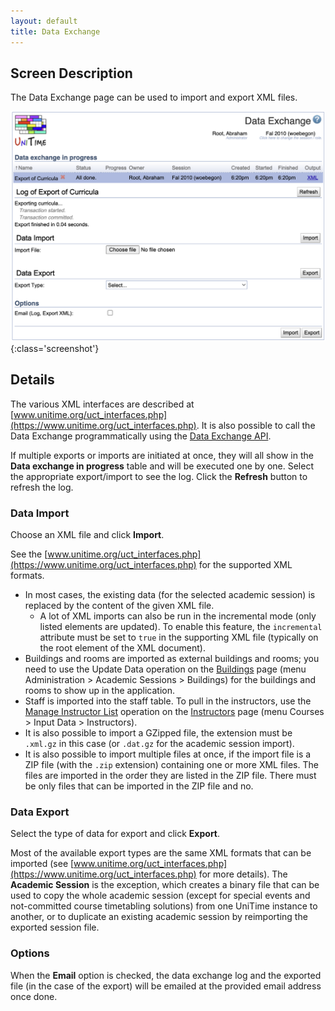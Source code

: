 ```yaml
---
layout: default
title: Data Exchange
---
```



## Screen Description

The Data Exchange page can be used to import and export XML files.

![Data Exchange](images/data-exchange-1.png){:class='screenshot'}


## Details

The various XML interfaces are described at [www.unitime.org/uct_interfaces.php](https://www.unitime.org/uct_interfaces.php). It is also possible to call the Data Exchange programmatically using the [Data Exchange API](manuals/api#9data-exchange).

If multiple exports or imports are initiated at once, they will all show in the **Data exchange in progress** table and will be executed one by one. Select the appropriate export/import to see the log. Click the **Refresh** button to refresh the log.

### Data Import

Choose an XML file and click **Import**.

See the [www.unitime.org/uct_interfaces.php](https://www.unitime.org/uct_interfaces.php) for the supported XML formats.

* In most cases, the existing data (for the selected academic session) is replaced by the content of the given XML file.
    * A lot of XML imports can also be run in the incremental mode (only listed elements are updated). To enable this feature, the `incremental` attribute must be set to `true` in the supporting XML file (typically on the root element of the XML document).
* Buildings and rooms are imported as external buildings and rooms; you need to use the Update Data operation on the [Buildings](buildings#update-data) page (menu Administration > Academic Sessions > Buildings) for the buildings and rooms to show up in the application.
* Staff is imported into the staff table. To pull in the instructors, use the [Manage Instructor List](manage-instructor-list) operation on the [Instructors](instructors) page (menu Courses > Input Data > Instructors).
* It is also possible to import a GZipped file, the extension must be `.xml.gz` in this case (or `.dat.gz` for the academic session import).
* It is also possible to import multiple files at once, if the import file is a ZIP file (with the `.zip` extension) containing one or more XML files. The files are imported in the order they are listed in the ZIP file. There must be only files that can be imported in the ZIP file and no.

### Data Export

Select the type of data for export and click **Export**.

Most of the available export types are the same XML formats that can be imported (see [www.unitime.org/uct_interfaces.php](https://www.unitime.org/uct_interfaces.php) for more details). The **Academic Session** is the exception, which creates a binary file that can be used to copy the whole academic session (except for special events and not-committed course timetabling solutions) from one UniTime instance to another, or to duplicate an existing academic session by reimporting the exported session file.

### Options

When the **Email** option is checked, the data exchange log and the exported file (in the case of the export) will be emailed at the provided email address once done.
